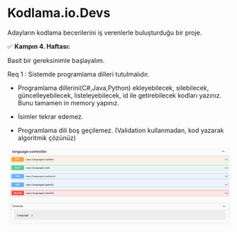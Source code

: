 # Kodlama.io.Devs
Adayların kodlama becerilerini iş verenlerle buluşturduğu bir proje.

:white_check_mark: **Kampın 4. Haftası:**

Basit bir gereksinimle başlayalım.

Req 1 : Sistemde programlama dilleri tutulmalıdır.

- Programlama dillerini(C#,Java,Python) ekleyebilecek, silebilecek, güncelleyebilecek, listeleyebilecek, id ile getirebilecek kodları yazınız. Bunu tamamen in memory yapınız.

- İsimler tekrar edemez.

- Programlama dili boş geçilemez. (Validation kullanmadan, kod yazarak algoritmik çözünüz)

![week4](./img/week4.png)
